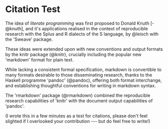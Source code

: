 Citation Test
=============

The idea of *literate programming* was first proposed to Donald Knuth [-@knuth], and it's applications realised in the context of reproducible research with the Splus and R dialects of the S language, by @leisch with the 'Sweave' package.

These ideas were extended upon with new conventions and output formats by the knitr package (@knitr), crucially including the popular new 'markdown' format for plain text.

While lacking a consistent formal specification, markdown is convertible to many formats desirable to those disseminating research, thanks to the Haskell programme 'pandoc' (@pandoc), offering both format interchange, and establishing thoughtful conventions for writing in markdown syntax.

The 'rmarkdown' package (@rmarkdown) combined the reproducible research capabilities of 'knitr' with the document output capabilities of 'pandoc'.

(I wrote this in a few minutes as a test for citations, please don't feel slighted if I overlooked your contribution --- but do feel free to write!)
